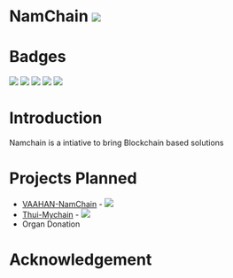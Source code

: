 # NamChain ![](https://img.shields.io/badge/Project-Nam-ff69b4.svg)

# Badges
![](https://img.shields.io/badge/madeby-Ramaguru-blue.svg)
![](https://img.shields.io/badge/Namchain-Planned-orange.svg)
![](https://img.shields.io/badge/Namchain-WIP-Blue.svg)
![](https://img.shields.io/badge/Namchain-Completed-brightgreen.svg)
![](https://img.shields.io/badge/Namchain-WoB-red.svg)


# Introduction
Namchain is a intiative to bring Blockchain based solutions


# Projects Planned
- [VAAHAN-NamChain](Vaahan-Namchain/README.md) - ![](https://img.shields.io/badge/Vaahan--NamChain-WIP-blue.svg)
- [Thui-Mychain](Thui-Mychain/README.md) - ![](https://img.shields.io/badge/Thui--Mychain-WIP-blue.svg) 
- Organ Donation

# Acknowledgement

